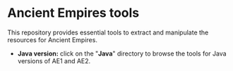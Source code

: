 # Ancient Empires tools

This repository provides essential tools to extract and manipulate the resources for Ancient Empires.

* **Java version:** click on the "**Java**" directory to browse the tools for Java versions of AE1 and AE2.
